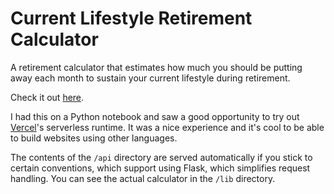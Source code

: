# Current Lifestyle Retirement Calculator

A retirement calculator that estimates how much you should be putting away each month to sustain your current lifestyle during retirement.

Check it out [here](https://current-lifestyle.vercel.app/).

I had this on a Python notebook and saw a good opportunity to try out [Vercel](https://vercel.com)'s serverless runtime. It was a nice experience and it's cool to be able to build websites using other languages.

The contents of the `/api` directory are served automatically if you stick to certain conventions, which support using Flask, which simplifies request handling. You can see the actual calculator in the `/lib` directory.
